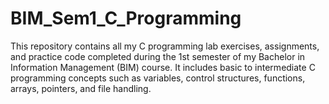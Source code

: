 # BIM_Sem1_C_Programming
This repository contains all my C programming lab exercises, assignments, and practice code completed during the 1st semester of my Bachelor in Information Management (BIM) course. It includes basic to intermediate C programming concepts such as variables, control structures, functions, arrays, pointers, and file handling.
